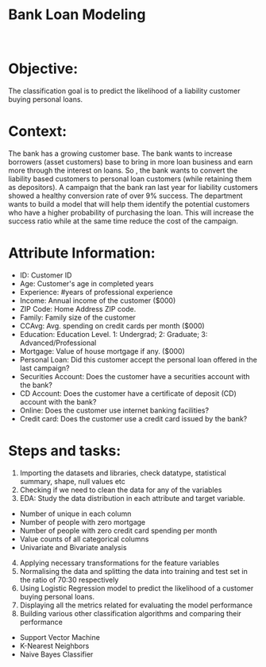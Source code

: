 # Bank Loan Modeling
<br>

# Objective:
The classification goal is to predict the likelihood of a liability customer buying personal loans.

# Context:
The bank has a growing customer base. The bank wants to increase borrowers (asset customers) base to bring in more loan business and earn more through the interest on loans. So , the bank wants to convert the liability based customers to personal loan customers (while retaining them as depositors). A campaign that the bank ran last year for liability customers showed a healthy conversion rate of over 9% success. The department wants to build a model that will help them identify the potential customers who have a higher probability of purchasing the loan. This will increase the success ratio while at the same time reduce the cost of the campaign.

# Attribute Information:
- ID: Customer ID
- Age: Customer's age in completed years
- Experience: #years of professional experience
- Income: Annual income of the customer ($000)
- ZIP Code: Home Address ZIP code.
- Family: Family size of the customer
- CCAvg: Avg. spending on credit cards per month ($000)
- Education: Education Level. 1: Undergrad; 2: Graduate; 3: Advanced/Professional
- Mortgage: Value of house mortgage if any. ($000)
- Personal Loan: Did this customer accept the personal loan offered in the last campaign?
- Securities Account: Does the customer have a securities account with the bank?
- CD Account: Does the customer have a certificate of deposit (CD) account with the bank?
- Online: Does the customer use internet banking facilities?
- Credit card: Does the customer use a credit card issued by the bank?

# Steps and tasks:
1. Importing the datasets and libraries, check datatype, statistical summary, shape, null values etc
2. Checking if we need to clean the data for any of the variables
3. EDA: Study the data distribution in each attribute and target variable.
- Number of unique in each column
- Number of people with zero mortgage
- Number of people with zero credit card spending per month
- Value counts of all categorical columns
- Univariate and Bivariate analysis
4. Applying necessary transformations for the feature variables
5. Normalising the data and splitting the data into training and test set in the ratio of 70:30 respectively
6. Using Logistic Regression model to predict the likelihood of a customer buying personal loans.
7. Displaying all the metrics related for evaluating the model performance
8. Building various other classification algorithms and comparing their performance
- Support Vector Machine
- K-Nearest Neighbors
- Naive Bayes Classifier
